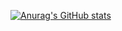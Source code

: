 [![Anurag's GitHub stats](https://github-readme-stats.vercel.app/api?username=akisarazbu)](https://github.com/anuraghazra/github-readme-stats)
